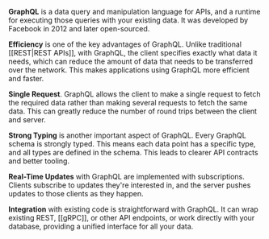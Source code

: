 **GraphQL** is a data query and manipulation language for APIs, and a runtime for executing those queries with your existing data. It was developed by Facebook in 2012 and later open-sourced.

**Efficiency** is one of the key advantages of GraphQL. Unlike traditional [[REST|REST APIs]], with GraphQL, the client specifies exactly what data it needs, which can reduce the amount of data that needs to be transferred over the network. This makes applications using GraphQL more efficient and faster.

**Single Request**. GraphQL allows the client to make a single request to fetch the required data rather than making several requests to fetch the same data. This can greatly reduce the number of round trips between the client and server.

**Strong Typing** is another important aspect of GraphQL. Every GraphQL schema is strongly typed. This means each data point has a specific type, and all types are defined in the schema. This leads to clearer API contracts and better tooling.

**Real-Time Updates** with GraphQL are implemented with subscriptions. Clients subscribe to updates they're interested in, and the server pushes updates to those clients as they happen.

**Integration** with existing code is straightforward with GraphQL. It can wrap existing REST, [[gRPC]], or other API endpoints, or work directly with your database, providing a unified interface for all your data.